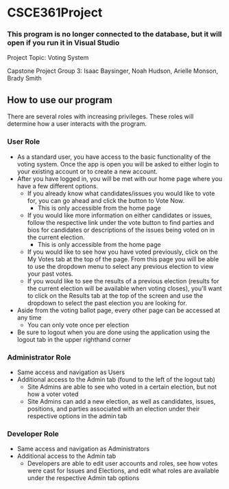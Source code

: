 # CSCE361Project

### This program is no longer connected to the database, but it will open if you run it in Visual Studio
Project Topic: Voting System


Capstone Project Group 3: Isaac Baysinger, Noah Hudson, Arielle Monson, Brady Smith

## How to use our program
There are several roles with increasing privileges. These roles will determine how a user interacts with the program. 
### User Role
- As a standard user, you have access to the basic functionality of the voting system. Once the app is open you will be asked to either login to your existing account or to create a new account. 
- After you have logged in, you will be met with our home page where you have a few different options. 
  - If you already know what candidates/issues you would like to vote for, you can go ahead and click the button to Vote Now. 
    -   This is only accessible from the home page
  - If you would like more information on either candidates or issues, follow the respective link under the vote button to find parties and bios for candidates or descriptions of the issues being voted on in the current election. 
    - This is only accessible from the home page
  - If you would like to see how you have voted previously, click on the My Votes tab at the top of the page. From this page you will be able to use the dropdown menu to select any previous election to view your past votes. 
  - If you would like to see the results of a previous election (results for the current election will be available when voting closes), you'll want to click on the Results tab at the top of the screen and use the dropdown to select the past election you are looking for. 
- Aside from the voting ballot page, every other page can be accessed at any time
  - You can only vote once per election 
- Be sure to logout when you are done using the application using the logout tab in the upper righthand corner
### Administrator Role
- Same access and navigation as Users
- Additional access to the Admin tab (found to the left of the logout tab)
  -  Site Admins are able to see who voted in a certain election, but not how a voter voted
  -  Site Admins can add a new election, as well as candidates, issues, positions, and parties associated with an election under their respective options in the admin tab
### Developer Role
- Same access and navigation as Administrators
- Additional access to the Admin tab
  - Developers are able to edit user accounts and roles, see how votes were cast for Issues and Elections, and edit what roles are available under the respective Admin tab options
